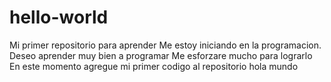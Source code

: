 # hello-world
Mi primer repositorio para aprender
Me estoy iniciando en la programacion. Deseo aprender muy bien a programar
Me esforzare  mucho para lograrlo
En este  momento agregue  mi primer  codigo al repositorio hola mundo
